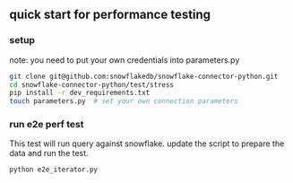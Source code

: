 ## quick start for performance testing


### setup

note: you need to put your own credentials into parameters.py

```bash
git clone git@github.com:snowflakedb/snowflake-connector-python.git
cd snowflake-connector-python/test/stress
pip install -r dev_requirements.txt
touch parameters.py  # set your own connection parameters
```

### run e2e perf test

This test will run query against snowflake. update the script to prepare the data and run the test.

```python
python e2e_iterator.py
```
